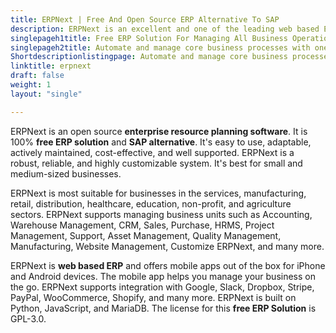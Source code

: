 ```yaml
---
title: ERPNext | Free And Open Source ERP Alternative To SAP
description: ERPNext is an excellent and one of the leading web based ERP software. It enables businesses to integrate different departments and manage business processes.
singlepageh1title: Free ERP Solution For Managing All Business Operations
singlepageh2title: Automate and manage core business processes with one of the best open source ERP software. Improve decision making by integrating business units.
Shortdescriptionlistingpage: Automate and manage core business processes with one of the best open source ERP software. Improve decision making by integrating business units.
linktitle: erpnext
draft: false
weight: 1
layout: "single"

---
```


ERPNext is an open source **enterprise resource planning software**. It is 100% **free ERP solution** and **SAP alternative**. It's easy to use, adaptable, actively maintained, cost-effective, and well supported. ERPNext is a robust, reliable, and highly customizable system. It's best for small and medium-sized businesses.

ERPNext is most suitable for businesses in the services, manufacturing, retail, distribution, healthcare, education, non-profit, and agriculture sectors. ERPNext supports managing business units such as Accounting, Warehouse Management, CRM, Sales, Purchase, HRMS, Project Management, Support, Asset Management, Quality Management, Manufacturing, Website Management, Customize ERPNext, and many more.

ERPNext is **web based ERP** and offers mobile apps out of the box for iPhone and Android devices. The mobile app helps you manage your business on the go. ERPNext supports integration with Google, Slack, Dropbox, Stripe, PayPal, WooCommerce, Shopify, and many more. ERPNext is built on Python, JavaScript, and MariaDB. The license for this **free ERP Solution** is GPL-3.0.